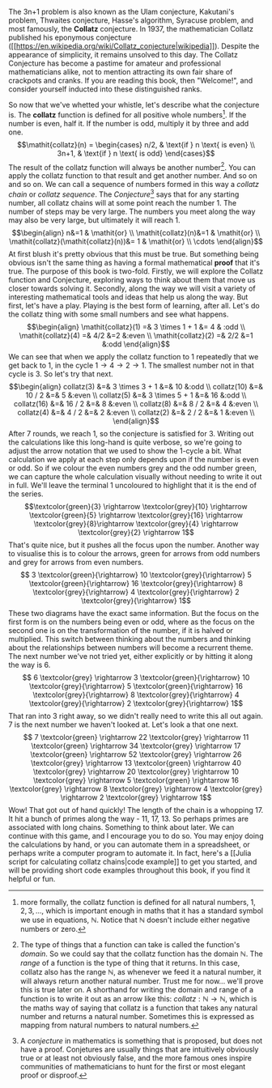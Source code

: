 The 3n+1 problem is also known as the Ulam conjecture, Kakutani's problem, Thwaites conjecture, Hasse's algorithm, Syracuse problem, and most famously, the **Collatz** conjecture.
In 1937, the mathematician Collatz published his eponymous conjecture ([[https://en.wikipedia.org/wiki/Collatz_conjecture|wikipedia]]). Despite the appearance of simplicity, it remains unsolved to this day.
The Collatz Conjecture has become a pastime for amateur and professional mathematicians alike, not to mention attracting its own fair share of crackpots and cranks.
If you are reading this book, then "Welcome!", and consider yourself inducted into these distinguished ranks.

So now that we've whetted your whistle, let's describe what the conjecture is.
The **collatz** function is defined for all positive whole numbers[^1].
If the number is even, half it.
If the number is odd, multiply it by three and add one.
$$\mathit{collatz}(n) = \begin{cases}
n/2, & \text{if } n \text{ is even} \\
3n+1, & \text{if } n \text{ is odd}
\end{cases}$$
The result of the collatz function will always be another number[^2].
You can apply the collatz function to that result and get another number.
And so on and so on.
We can call a sequence of numbers formed in this way a *collatz chain* or *collatz sequence*.
The *Conjecture*[^3] says that for any starting number, all collatz chains will at some point reach the number 1.
The number of steps may be very large. The numbers you meet along the way may also be very large, but ultimately it will reach 1.
$$\begin{align}
n&=1 & \mathit{or} \\ \mathit{collatz}(n)&=1 & \mathit{or} \\ \mathit{collatz}(\mathit{collatz}(n))&= 1 & \mathit{or} \\ \cdots
\end{align}$$
At first blush it's pretty obvious that this must be true. But something being obvious isn't the same thing as having a formal mathematical **proof** that it's true. 
The purpose of this book is two-fold.
Firstly, we will explore the Collatz function and Conjecture, exploring ways to think about them that move us closer towards solving it.
Secondly, along the way we will visit a variety of interesting  mathematical tools and ideas that help us along the way.
But first, let's have a play.
Playing is the best form of learning, after all. Let's do the collatz thing with some small numbers and see what happens.
$$\begin{align}
\mathit{collatz}(1) =& 3 \times 1 + 1 &= 4 & :odd \\
\mathit{collatz}(4) =& 4/2 &=2 &:even \\
\mathit{collatz}(2) =& 2/2 &=1 &:odd
\end{align}$$
We can see that when we apply the collatz function to 1 repeatedly that we get back to 1, in the cycle $1 \rightarrow 4 \rightarrow 2 \rightarrow 1$.
The smallest number not in that cycle is 3. So let's try that next.
$$\begin{align}
collatz(3) &=& 3 \times 3 + 1 &=& 10 &:odd \\
collatz(10) &=& 10 / 2 &=& 5 &:even \\
collatz(5) &=& 3 \times 5 + 1 &=& 16 &:odd \\
collatz(16) &=& 16 / 2 &=& 8 &:even \\
collatz(8) &=& 8 / 2 &=& 4 &:even \\
collatz(4) &=& 4 / 2 &=& 2 &:even \\
collatz(2) &=& 2 / 2 &=& 1 &:even \\
\end{align}$$
After 7 rounds, we reach 1, so the conjecture is satisfied for 3.
Writing out the calculations like this long-hand is quite verbose, so we're going to adjust the arrow notation that we used to show the 1-cycle a bit.
What calculation we apply at each step only depends upon if the number is even or odd.
So if we colour the even numbers grey and the odd number green, we can capture the whole calculation visually without needing to write it out in full.
We'll leave the terminal 1 uncoloured to highlight that it is the end of the series.
$$\textcolor{green}{3} \rightarrow \textcolor{grey}{10} \rightarrow \textcolor{green}{5} \rightarrow \textcolor{grey}{16} \rightarrow \textcolor{grey}{8}\rightarrow \textcolor{grey}{4} \rightarrow \textcolor{grey}{2} \rightarrow 1$$
That's quite nice, but it pushes all the focus upon the number.
Another way to visualise this is to colour the arrows, green for arrows from odd numbers and grey for arrows from even numbers. 
$$
3 \textcolor{green}{\rightarrow} 
10 \textcolor{grey}{\rightarrow} 
5 \textcolor{green}{\rightarrow} 
16 \textcolor{grey}{\rightarrow} 
8 \textcolor{grey}{\rightarrow} 
4 \textcolor{grey}{\rightarrow} 
2 \textcolor{grey}{\rightarrow} 
1$$
These two diagrams have the exact same information.
But the focus on the first form is on the numbers being even or odd, where as the focus on the second one is on the transformation of the number, if it is halved or multiplied.
This switch between thinking about the numbers and thinking about the relationships between numbers will become a recurrent theme.
The next number we've not tried yet, either explicitly or by hitting it along the way is 6.
$$
6 \textcolor{grey} \rightarrow
3 \textcolor{green}{\rightarrow} 
10 \textcolor{grey}{\rightarrow} 
5 \textcolor{green}{\rightarrow} 
16 \textcolor{grey}{\rightarrow} 
8 \textcolor{grey}{\rightarrow} 
4 \textcolor{grey}{\rightarrow} 
2 \textcolor{grey}{\rightarrow} 
1$$
That ran into 3 right away, so we didn't really need to write this all out again.
7 is the next number we haven't looked at. Let's look a that one next.
$$
7 \textcolor{green} \rightarrow
22 \textcolor{grey} \rightarrow
11 \textcolor{green} \rightarrow
34 \textcolor{grey} \rightarrow
17 \textcolor{green} \rightarrow
52 \textcolor{grey} \rightarrow
26 \textcolor{grey} \rightarrow
13 \textcolor{green} \rightarrow
40  \textcolor{grey} \rightarrow
20  \textcolor{grey} \rightarrow
10  \textcolor{grey} \rightarrow
5  \textcolor{green} \rightarrow
16  \textcolor{grey} \rightarrow
8  \textcolor{grey} \rightarrow
4  \textcolor{grey} \rightarrow
2  \textcolor{grey} \rightarrow
1$$
Wow!
That got out of hand quickly!
The length of the chain is a whopping 17.
It hit a bunch of primes along the way - 11, 17, 13.
So perhaps primes are associated with long chains.
Something to think about later.
We can continue with this game, and I encourage you to do so.
You may enjoy doing the calculations by hand, or you can automate them in a spreadsheet, or perhaps write a computer program to automate it.
In fact, here's a [[Julia script for calculating collatz chains|code example]] to get you started, and will be providing short code examples throughout this book, if you find it helpful or fun.


[^1]: more formally, the collatz function is defined for all natural numbers, $1, 2, 3, \dots$, which is important enough in maths that it has a standard symbol we use in equations, $\mathbb{N}$. Notice that $\mathbb{N}$ doesn't include either negative numbers or zero.
[^2]: The type of things that a function can take is called the function's *domain*. So we could say that the collatz function has the domain $\mathbb{N}$. The *range* of a function is the type of thing that it returns. In this case, collatz also has the range $\mathbb{N}$, as whenever we feed it a natural number, it will always return another natural number. Trust me for now... we'll prove this is true later on. A shorthand for writing the domain and range of a function is to write it out as an arrow like this: $\mathit{collatz}:  \mathbb{N} \rightarrow \mathbb{N}$, which is the maths way of saying that collatz is a function that takes any natural number and returns a natural number. Sometimes this is expressed as mapping from natural numbers to natural numbers.
[^3]: A *conjecture* in mathematics is something that is proposed, but does not have a proof. Conjetures are usually things that are intuitively obviously true or at least not obviously false, and the more famous ones inspire communities of mathematicians to hunt for the first or most elegant proof or disproof.